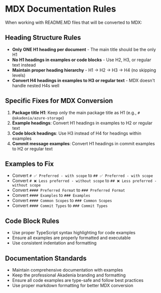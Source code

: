 # MDX Documentation Rules

When working with README.MD files that will be converted to MDX:

## Heading Structure Rules
- **Only ONE H1 heading per document** - The main title should be the only H1
- **No H1 headings in examples or code blocks** - Use H2, H3, or regular text instead
- **Maintain proper heading hierarchy** - H1 → H2 → H3 → H4 (no skipping levels)
- **Convert H4 headings in examples to H3 or regular text** - MDX doesn't handle nested H4s well

## Specific Fixes for MDX Conversion
1. **Package title H1**: Keep only the main package title as H1 (e.g., `# @akadenia/azure-storage`)
2. **Example headings**: Convert H1 headings in examples to H2 or regular text
3. **Code block headings**: Use H3 instead of H4 for headings within examples
4. **Commit message examples**: Convert H1 headings in commit examples to H2 or regular text

## Examples to Fix
- Convert `# ✅ Preferred - with scope` to `## ✅ Preferred - with scope`
- Convert `# ❌ Less preferred - without scope` to `## ❌ Less preferred - without scope`
- Convert `#### Preferred Format` to `### Preferred Format`
- Convert `#### Examples` to `### Examples`
- Convert `#### Common Scopes` to `### Common Scopes`
- Convert `#### Commit Types` to `### Commit Types`

## Code Block Rules
- Use proper TypeScript syntax highlighting for code examples
- Ensure all examples are properly formatted and executable
- Use consistent indentation and formatting

## Documentation Standards
- Maintain comprehensive documentation with examples
- Keep the professional Akadenia branding and formatting
- Ensure all code examples are type-safe and follow best practices
- Use proper markdown formatting for better MDX conversion
